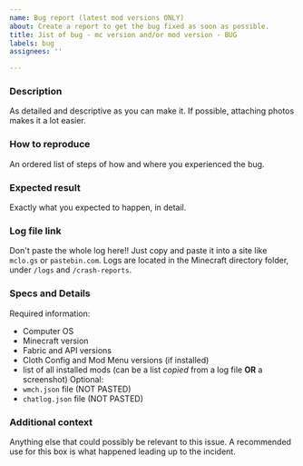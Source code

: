 ```yaml
---
name: Bug report (latest mod versions ONLY)
about: Create a report to get the bug fixed as soon as possible.
title: Jist of bug - mc version and/or mod version - BUG
labels: bug
assignees: ''

---
```


### Description
As detailed and descriptive as you can make it. If possible, attaching photos makes it a lot easier.

### How to reproduce
An ordered list of steps of how and where you experienced the bug.

### Expected result
Exactly what you expected to happen, in detail.

### Log file link
Don't paste the whole log here!! Just copy and paste it into a site like `mclo.gs` or `pastebin.com`. Logs are located in the Minecraft directory folder, under `/logs` and `/crash-reports`.

### Specs and Details
Required information: 
- Computer OS
- Minecraft version
- Fabric and API versions
- Cloth Config and Mod Menu versions (if installed)
- list of all installed mods (can be a list *copied* from a log file **OR** a screenshot)
Optional: 
- `wmch.json` file (NOT PASTED)
- `chatlog.json` file (NOT PASTED)

### Additional context
Anything else that could possibly be relevant to this issue. A recommended use for this box is what happened leading up to the incident.
